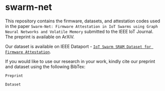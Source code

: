 # swarm-net
This repository contains the firmware, datasets, and attestation codes used in the paper `Swarm-Net: Firmware Attestation in IoT Swarms using Graph Neural Networks and Volatile Memory` submitted to the IEEE IoT Journal. The preprint is available on ArXiV. 

Our dataset is available on IEEE Dataport - [`IoT Swarm SRAM Dataset for Firmware Attestation`](https://dx.doi.org/10.21227/gmee-vj41). 

If you would like to use our research in your work, kindly cite our preprint and dataset using the following BibTex:

`Preprint`

`Dataset`



